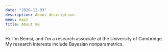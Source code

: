 ```yaml
---
date: "2020-12-03"
description: About description.
menu: main
title: About me
---
```


Hi. I'm Bemsi, and I'm a research associate at the University of Cambridge. My research interests include Bayesian nonparametrics.
